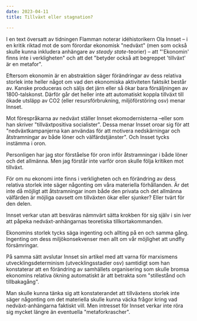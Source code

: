 ```yaml
---
date: 2023-04-11
title: Tillväxt eller stagnation?

---
```

I en text översatt av tidningen Flamman noterar idéhistorikern Ola Innset – i en kritik riktad mot de som förordar ekonomisk "nedväxt" (men som också skulle kunna inkludera anhängare av *steady state*-teorier) – att "'Ekonomin' finns inte i verkligheten" och att det "betyder också att begreppet 'tillväxt' är en metafor".

Eftersom ekonomin är en abstraktion säger förändringar av dess relativa storlek inte heller något om vad den ekonomiska aktiviteten faktsikt består av. Kanske produceras och säljs det järn eller så ökar bara försäljningen av 1800-talskonst. Därför går det heller inte att automatiskt koppla tillväxt till ökade utsläpp av CO2 (eller resursförbrukning, miljöförstöring osv) menar Innset.

Mot förespråkarna av nedväxt ställer Innset ekomodernisterna –eller som han skriver "tillväxtpositiva socialister". Dessa menar Insset oroar sig för att "nedväxtkampanjerna kan användas för att motivera nedskärningar och åtstramningar av både löner och välfärdstjänster". Och Insset tycks instämma i oron.

Personligen har jag stor förståelse för oron inför åtstramningar i både löner och det allmänna. Men jag förstår inte varför oron skulle följa kritiken mot tillväxt.

För om nu ekonomi inte finns i verkligheten och en förändring av dess relativa storlek inte säger någonting om våra materiella förhållanden. Är det inte då möjligt att åtstramningar inom både den privata och det allmänna välfärden är möjliga oavsett om tillväxten ökar eller sjunker? Eller tvärt för den delen.

Innset verkar utan att besväras nämnvärt sätta krokben för sig själv i sin iver att påpeka nedväxt-anhängarnas teoretiska tillkortakommanden.

Ekonomins storlek tycks säga ingenting och allting på en och samma gång. Ingenting om dess miljökonsekvenser men allt om vår möjlighet att undfly försämringar.

På samma sätt avslutar Innset sin artikel med att varna för marxismens utvecklingsdeterminism (utvecklingsstadier osv) samtidigt som han konstaterar att en förändring av samhällets organisering som skulle bromsa ekonomins relativa ökning automatiskt är att betrakta som "stillestånd och tillbakagång".

Man skulle kunna tänka sig att konstaterandet att tillväxtens storlek inte säger någonting om det materiella skulle kunna väcka frågor kring vad nedväxt-anhängarna faktiskt vill. Men intresset för Innset verkar inte röra sig mycket längre än eventuella "metaforkrascher".
